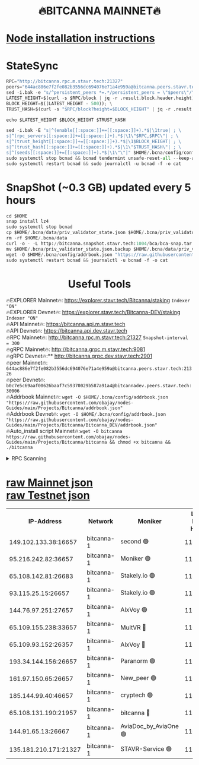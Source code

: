 <h1 align="center"> 🔥BITCANNA MAINNET🔥</h1>


[Node installation instructions](https://github.com/obajay/nodes-Guides/tree/main/Projects/Bitcanna)
=

# StateSync
```python
RPC="http://bitcanna.rpc.m.stavr.tech:21327"
peers="644ac886e7f2fe082b3556dc694076e71a4e959a@bitcanna.peers.stavr.tech:21326"
sed -i.bak -e "s/^persistent_peers *=.*/persistent_peers = \"$peers\"/" $HOME/.bcna/config/config.toml
LATEST_HEIGHT=$(curl -s $RPC/block | jq -r .result.block.header.height); \
BLOCK_HEIGHT=$((LATEST_HEIGHT - 500)); \
TRUST_HASH=$(curl -s "$RPC/block?height=$BLOCK_HEIGHT" | jq -r .result.block_id.hash)

echo $LATEST_HEIGHT $BLOCK_HEIGHT $TRUST_HASH

sed -i.bak -E "s|^(enable[[:space:]]+=[[:space:]]+).*$|\1true| ; \
s|^(rpc_servers[[:space:]]+=[[:space:]]+).*$|\1\"$RPC,$RPC\"| ; \
s|^(trust_height[[:space:]]+=[[:space:]]+).*$|\1$BLOCK_HEIGHT| ; \
s|^(trust_hash[[:space:]]+=[[:space:]]+).*$|\1\"$TRUST_HASH\"| ; \
s|^(seeds[[:space:]]+=[[:space:]]+).*$|\1\"\"|" $HOME/.bcna/config/config.toml
sudo systemctl stop bcnad && bcnad tendermint unsafe-reset-all --keep-addr-book
sudo systemctl restart bcnad && sudo journalctl -u bcnad -f -o cat
```
# SnapShot (~0.3 GB) updated every 5 hours
```python
cd $HOME
snap install lz4
sudo systemctl stop bcnad
cp $HOME/.bcna/data/priv_validator_state.json $HOME/.bcna/priv_validator_state.json.backup
rm -rf $HOME/.bcna/data
curl -o - -L http://bitcanna.snapshot.stavr.tech:1004/bca/bca-snap.tar.lz4 | lz4 -c -d - | tar -x -C $HOME/.bcna --strip-components 2
mv $HOME/.bcna/priv_validator_state.json.backup $HOME/.bcna/data/priv_validator_state.json
wget -O $HOME/.bcna/config/addrbook.json "https://raw.githubusercontent.com/obajay/nodes-Guides/main/Projects/Bitcanna/addrbook.json"
sudo systemctl restart bcnad && journalctl -u bcnad -f -o cat
```

 <h1 align="center"> Useful Tools</h1>

🔥EXPLORER Mainnet🔥:    https://explorer.stavr.tech/Bitcanna/staking          `Indexer "ON"` \
🔥EXPLORER Devnet🔥:     https://explorer.stavr.tech/Bitcanna-DEV/staking     `Indexer "ON"` \
🔥API Mainnet🔥:         https://bitcanna.api.m.stavr.tech \
🔥API Devnet🔥:          https://bitcanna.api.dev.stavr.tech \
🔥RPC Mainnet🔥:         http://bitcanna.rpc.m.stavr.tech:21327         `Snapshot-interval = 300` \
🔥gRPC Mainnet🔥:        http://bitcanna.grpc.m.stavr.tech:9081 \
🔥gRPC Devnet🔥:**       http://bitcanna.grpc.dev.stavr.tech:2901 \
🔥peer Mainnet🔥:        `644ac886e7f2fe082b3556dc694076e71a4e959a@bitcanna.peers.stavr.tech:21326` \
🔥peer Devnet🔥:         `b0c7e5c69aaf00626baaf7c59370029b587a91a4@bitcannadev.peers.stavr.tech:30006` \
🔥Addrbook Mainnet🔥:    ```wget -O $HOME/.bcna/config/addrbook.json "https://raw.githubusercontent.com/obajay/nodes-Guides/main/Projects/Bitcanna/addrbook.json"``` \
🔥Addrbook Devnet🔥:    ```wget -O $HOME/.bcna/config/addrbook.json "https://raw.githubusercontent.com/obajay/nodes-Guides/main/Projects/Bitcanna/Bitcanna_DEV/addrbook.json"``` \
🔥Auto_install script Mainnet🔥:```wget -O bitcanna https://raw.githubusercontent.com/obajay/nodes-Guides/main/Projects/Bitcanna/bitcanna && chmod +x bitcanna && ./bitcanna```



<details>
<summary>RPC Scanning</summary>

<h2 align="center"> We scan nodes in real time every 4 hours. And we provide the final result of RPC endpoints.
We cannot influence the operation of these nodes in any way. </h2>


```python
If Voting Power is higher than 0 --> then the Node is a validator of the network and may be subject to attack and be a potential threat to the chain.
```
```python
We marked such validators with a red symbol
```

</details>

[raw Mainnet json](https://rpc-check.bcam.stavr.tech/bcam/rpc-bcam-result.json) \
[raw Testnet json](https://github.com/obajay/StateSync-snapshots/tree/main/Projects/Bitcanna/Rpc-Check-Testnet)
=



<table><tr><th>IP-Address</th><th>Network</th><th>Moniker</th><th>Latest Block Height</th><th>Earliest Block Height</th><th>Catching Up</th><th>Tx Index</th><th>Voting Power</th><th>Scan Time</th></tr><tr><td>149.102.133.38:16657</td><td>bitcanna-1</td><td>second 🟢</td><td>11631262</td><td>1</td><td>False</td><td>on</td><td>0</td><td>2023-12-11T15:03:47.740988192UTC</td></tr><tr><td>95.216.242.82:36657</td><td>bitcanna-1</td><td>Moniker 🟢</td><td>11631254</td><td>5776907</td><td>False</td><td>on</td><td>0</td><td>2023-12-11T15:03:02.738134015UTC</td></tr><tr><td>65.108.142.81:26683</td><td>bitcanna-1</td><td>Stakely.io 🟢</td><td>11631257</td><td>6152001</td><td>False</td><td>on</td><td>0</td><td>2023-12-11T15:03:18.182723539UTC</td></tr><tr><td>93.115.25.15:26657</td><td>bitcanna-1</td><td>Stakely.io 🟢</td><td>11631256</td><td>6520001</td><td>False</td><td>on</td><td>0</td><td>2023-12-11T15:03:11.646630708UTC</td></tr><tr><td>144.76.97.251:27657</td><td>bitcanna-1</td><td>AlxVoy 🟢</td><td>11631261</td><td>8805201</td><td>False</td><td>on</td><td>0</td><td>2023-12-11T15:03:39.147913835UTC</td></tr><tr><td>65.109.155.238:33657</td><td>bitcanna-1</td><td>MultVR 🔴</td><td>11631258</td><td>9933415</td><td>False</td><td>on</td><td>349697</td><td>2023-12-11T15:03:25.205956953UTC</td></tr><tr><td>65.109.93.152:26357</td><td>bitcanna-1</td><td>AlxVoy 🔴</td><td>11631262</td><td>10824001</td><td>False</td><td>on</td><td>1391603</td><td>2023-12-11T15:03:48.312839890UTC</td></tr><tr><td>193.34.144.156:26657</td><td>bitcanna-1</td><td>Paranorm 🟢</td><td>11631259</td><td>10961301</td><td>False</td><td>on</td><td>0</td><td>2023-12-11T15:03:30.023883628UTC</td></tr><tr><td>161.97.150.65:26657</td><td>bitcanna-1</td><td>New_peer 🟢</td><td>11631257</td><td>11334001</td><td>False</td><td>on</td><td>0</td><td>2023-12-11T15:03:18.571930526UTC</td></tr><tr><td>185.144.99.40:46657</td><td>bitcanna-1</td><td>cryptech 🟢</td><td>11631254</td><td>11528001</td><td>False</td><td>on</td><td>0</td><td>2023-12-11T15:03:00.253303290UTC</td></tr><tr><td>65.108.131.190:21957</td><td>bitcanna-1</td><td>bitcanna 🔴</td><td>11631259</td><td>11531259</td><td>False</td><td>on</td><td>408316</td><td>2023-12-11T15:03:29.695689364UTC</td></tr><tr><td>144.91.65.13:26667</td><td>bitcanna-1</td><td>AviaDoc_by_AviaOne 🟢</td><td>11631259</td><td>11621001</td><td>False</td><td>on</td><td>0</td><td>2023-12-11T15:03:34.467538272UTC</td></tr><tr><td>135.181.210.171:21327</td><td>bitcanna-1</td><td>STAVR-Service 🟢</td><td>11631260</td><td>11629401</td><td>False</td><td>on</td><td>0</td><td>2023-12-11T15:03:38.899038883UTC</td></tr></table>
